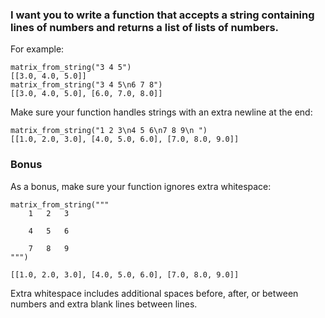 ### I want you to write a function that accepts a string containing lines of numbers and returns a list of lists of numbers.

For example:
~~~
matrix_from_string("3 4 5")
[[3.0, 4.0, 5.0]]
matrix_from_string("3 4 5\n6 7 8")
[[3.0, 4.0, 5.0], [6.0, 7.0, 8.0]]
~~~
Make sure your function handles strings with an extra newline at the end:
~~~
matrix_from_string("1 2 3\n4 5 6\n7 8 9\n ")
[[1.0, 2.0, 3.0], [4.0, 5.0, 6.0], [7.0, 8.0, 9.0]]
~~~
### Bonus
As a bonus, make sure your function ignores extra whitespace:
~~~
matrix_from_string("""
    1   2   3

    4   5   6

    7   8   9
""")

[[1.0, 2.0, 3.0], [4.0, 5.0, 6.0], [7.0, 8.0, 9.0]]
~~~
Extra whitespace includes additional spaces before, after, or between numbers and extra blank lines between lines.